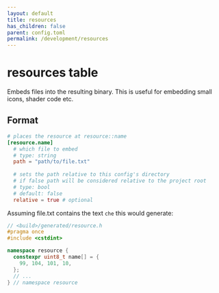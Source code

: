```yaml
---
layout: default
title: resources
has_children: false
parent: config.toml
permalink: /development/resources
---
```


# resources table
Embeds files into the resulting binary. This is useful for embedding small icons, shader code etc.

## Format
```toml
# places the resource at resource::name
[resource.name]
  # which file to embed
  # type: string
  path = "path/to/file.txt"
  
  # sets the path relative to this config's directory
  # if false path will be considered relative to the project root
  # type: bool
  # default: false
  relative = true # optional
```

Assuming file.txt contains the text `che` this would generate:
```cpp
// <build>/generated/resource.h
#pragma once
#include <cstdint>

namespace resource {
  constexpr uint8_t name[] = {
    99, 104, 101, 10, 
  };
  // ...
} // namespace resource
```